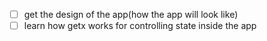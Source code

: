 - [ ] get the design of the app(how the app will look like)
- [ ] learn how getx works for controlling state inside the app
